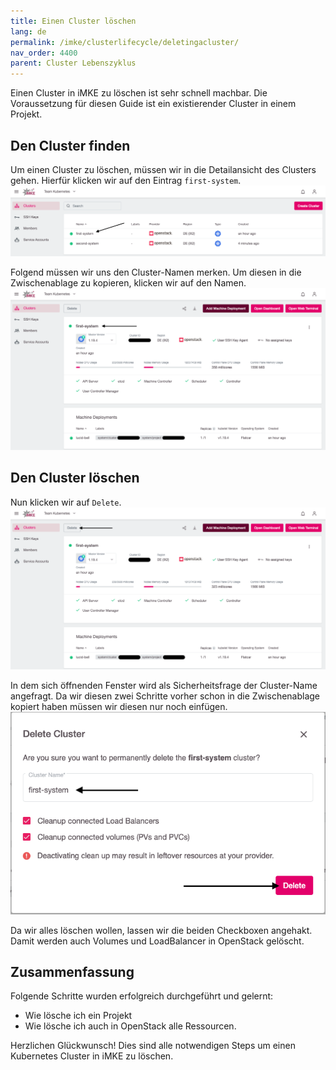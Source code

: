 ```yaml
---
title: Einen Cluster löschen
lang: de
permalink: /imke/clusterlifecycle/deletingacluster/
nav_order: 4400
parent: Cluster Lebenszyklus
---
```


Einen Cluster in iMKE zu löschen ist sehr schnell machbar.
Die Voraussetzung für diesen Guide ist ein existierender
Cluster in einem Projekt.

## Den Cluster finden

Um einen Cluster zu löschen, müssen wir in die Detailansicht
des Clusters gehen.
Hierfür klicken wir auf den Eintrag `first-system`.
![Step 1](delete_1.png)

Folgend müssen wir uns den Cluster-Namen merken. Um diesen
in die Zwischenablage zu kopieren, klicken wir auf den Namen.
![Step 2](delete_2.png)

## Den Cluster löschen

Nun klicken wir auf `Delete`.
![Step 3](delete_3.png)

In dem sich öffnenden Fenster wird als Sicherheitsfrage
der Cluster-Name angefragt. Da wir diesen zwei Schritte vorher
schon in die Zwischenablage kopiert haben müssen wir diesen
nur noch einfügen.
![Step 4](delete_4.png)

Da wir alles löschen wollen, lassen wir die beiden Checkboxen
angehakt. Damit werden auch Volumes und LoadBalancer in
OpenStack gelöscht.

## Zusammenfassung

Folgende Schritte wurden erfolgreich durchgeführt und gelernt:

* Wie lösche ich ein Projekt
* Wie lösche ich auch in OpenStack alle Ressourcen.

Herzlichen Glückwunsch! Dies sind alle notwendigen Steps um
einen Kubernetes Cluster in iMKE zu löschen.
